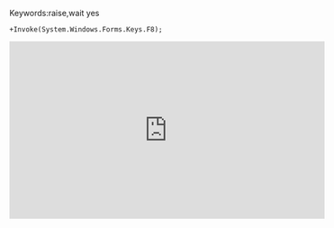 ﻿Keywords:raise,wait yes

```csdiff
+Invoke(System.Windows.Forms.Keys.F8);
```

<iframe width="560" height="315" src="https://www.youtube.com/embed/j3l5QGKGH5M?list=PL1DEQjXG2xnIGbO3DlvFQjv-T0OXM81r-" frameborder="0" allowfullscreen></iframe>
